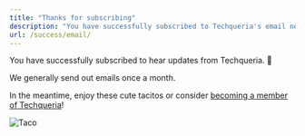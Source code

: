 ```yaml
---
title: "Thanks for subscribing"
description: "You have successfully subscribed to Techqueria's email newsletter. ✅"
url: /success/email/
---
```


You have successfully subscribed to hear updates from Techqueria. 📨

We generally send out emails once a month.

In the meantime, enjoy these cute tacitos or consider [becoming a member of Techqueria](/join/)!

<div class="mb-2"></div>

![Taco](https://media.giphy.com/media/pYCdxGyLFSwgw/source.gif)
